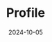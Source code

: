 ---
title: Profile
date: 2024-10-05

type: landing

sections:
  - block: people
    content:
      title: Profile
      # Choose which groups/teams of users to display.
      #   Edit `user_groups` in each user's profile to add them to one or more of these groups.
      user_groups:
          - 프로필
      sort_by: Params.last_name
      sort_ascending: true
      text: "<p style='color: skyblue; font-size: 14px;'>Tap your profile to see more.</p>"
    design:
      show_interests: false
      show_role: true
      show_social: true
---